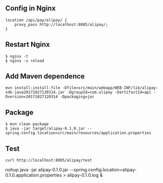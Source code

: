 
## Config in Nginx

```
location /api/pay/alipay/ {
    proxy_pass http://localhost:8085/alipay/;
}
```

## Restart Nginx

```
$ nginx -t
$ nginx -s reload
```

## Add Maven dependence

```
mvn install:install-file -Dfile=src/main/webapp/WEB-INF/lib/alipay-sdk-java20171027120314.jar -DgroupId=com.alipay -DartifactId=api -Dversion=20171027120314 -Dpackaging=jar
```

## Package

```
$ mvn clean package
$ java -jar target/alipay-0.1.0.jar --spring.config.location=src/main/resources/application.properties
```

## Test

```
curl http://localhost:8085/alipay/test
```

nohup java -jar alipay-0.1.0.jar --spring.config.location=alipay-0.1.0.application.properties > alipay-0.1.0.log &